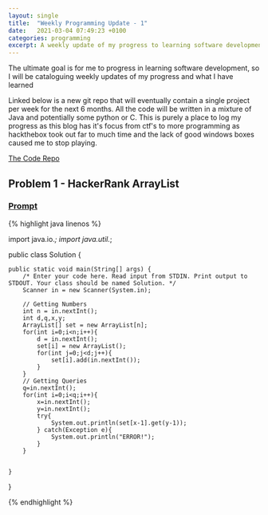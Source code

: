 ```yaml
---
layout: single
title:  "Weekly Programming Update - 1"
date:   2021-03-04 07:49:23 +0100
categories: programming
excerpt: A weekly update of my progress to learning software development
---
```


The ultimate goal is for me to progress in learning software development, so I will be cataloguing weekly updates of my progress and what I have learned

Linked below is a new git repo that will eventually contain a single project per week for the next 6 months. All the code will be written in a mixture of Java and potentially some python or C. This is purely a place to log my progress as this blog has it's focus from ctf's to more programming as hackthebox took out far to much time and the lack of good windows boxes caused me to stop playing. 

[The Code Repo](https://github.com/71xn/programming-projects)

## Problem 1 - HackerRank ArrayList

### [Prompt](https://www.hackerrank.com/challenges/java-arraylist/problem)


{% highlight java linenos %}


import java.io.*;
import java.util.*;

public class Solution {

    public static void main(String[] args) {
        /* Enter your code here. Read input from STDIN. Print output to STDOUT. Your class should be named Solution. */
        Scanner in = new Scanner(System.in);

        // Getting Numbers
        int n = in.nextInt();
        int d,q,x,y;
        ArrayList[] set = new ArrayList[n];
        for(int i=0;i<n;i++){
            d = in.nextInt();
            set[i] = new ArrayList();
            for(int j=0;j<d;j++){
                set[i].add(in.nextInt());
            }
        }
        // Getting Queries
        q=in.nextInt();
        for(int i=0;i<q;i++){
            x=in.nextInt();
            y=in.nextInt();
            try{
                System.out.println(set[x-1].get(y-1));
            } catch(Exception e){
                System.out.println("ERROR!");
            }
        }


    }
}


{% endhighlight %}